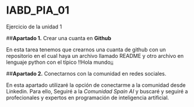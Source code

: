 # IABD_PIA_01

Ejercicio de la unidad 1

##**Apartado 1.** Crear una cuanta en **Github**

En esta tarea tenemos que crearnos una cuanta de github con un repositorio en el cual haya un archivo llamado README y otro archivo en lenguaje python con el típico !!Hola mundo¡¡

##**Apartado 2.** Conectarnos con la comunidad en redes sociales.

En esta apartado utilizaré la opción de conectarme a la comunidad desde Linkedin. Para ello, Seguiré a la _Comunidad Spain AI_ y buscaré y seguiré a profecionales y expertos en programación de inteligencia artificial.
